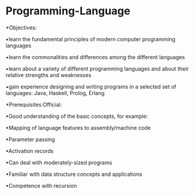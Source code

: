 # Programming-Language
*Objectives:

•learn the fundamental principles of modern computer programming languages

•learn the commonalities and differences among the different languages 

•learn about a variety of different programming languages and about their relative strengths and weaknesses

•gain experience designing and writing programs in a selected set of languages: Java, Haskell, Prolog, Erlang

*Prerequisites:Official: 

•Good understanding of the basic concepts, for example:

•Mapping of language features to assembly/machine code

•Parameter passing

•Activation records

•Can deal with moderately-sized programs

•Familiar with data structure concepts and applications

•Competence with recursion
